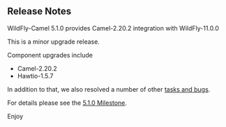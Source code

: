 Release Notes
-------------------

WildFly-Camel 5.1.0 provides Camel-2.20.2 integration with WildFly-11.0.0

This is a minor upgrade release.

Component upgrades include

* Camel-2.20.2
* Hawtio-1.5.7

In addition to that, we also resolved a number of other [tasks and bugs](https://github.com/wildfly-extras/wildfly-camel/blob/master/docs/Changelog.md).

For details please see the [5.1.0 Milestone](https://github.com/wildfly-extras/wildfly-camel/issues?q=milestone%3A5.1.0).

Enjoy
